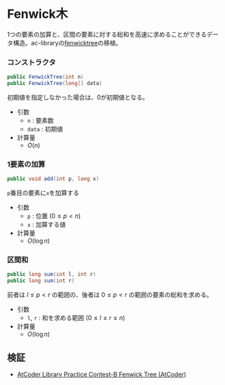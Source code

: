 # Fenwick木
1つの要素の加算と、区間の要素に対する総和を高速に求めることができるデータ構造。ac-libraryの[fenwicktree](https://github.com/atcoder/ac-library/blob/master/document_ja/fenwicktree.md)の移植。

### コンストラクタ
```java
public FenwickTree(int n)
public FenwickTree(long[] data)
```
初期値を指定しなかった場合は、0が初期値となる。
- 引数
  - `n` : 要素数
  - `data` : 初期値
- 計算量
  - $O(n)$

### 1要素の加算
```java
public void add(int p, long x)
```
`p`番目の要素に`x`を加算する
- 引数
  - `p` : 位置 $(0\le p\lt n)$
  - `x` : 加算する値
- 計算量
  - $O(\log n)$

### 区間和
```java
public long sum(int l, int r)
public long sum(int r)
```
前者は $l\le p\lt r$ の範囲の、後者は $0\le p\lt r$ の範囲の要素の総和を求める。
- 引数
  - `l`, `r` : 和を求める範囲 $(0 \le l \le r \le n)$
- 計算量
  - $O(\log{n})$

## 検証
- [AtCoder Library Practice Contest-B Fenwick Tree (AtCoder)](https://atcoder.jp/contests/practice2/submissions/67835365)
